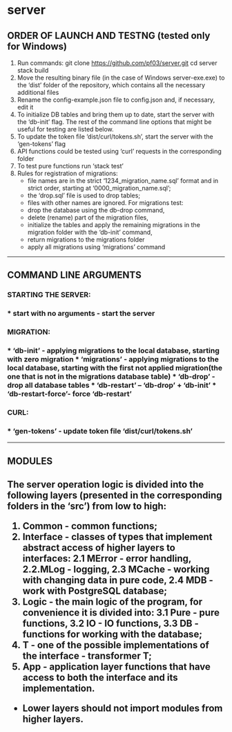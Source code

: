 # server

<h2> ORDER OF LAUNCH AND TESTNG (tested only for Windows) </h2>

1.	Run commands:
    git clone https://github.com/pf03/server.git
    cd server
    stack build
2. Move the resulting binary file (in the case of Windows server-exe.exe) to the ‘dist’ folder of the repository, which contains all the necessary additional files
3. Rename the config-example.json file to config.json and, if necessary, edit it
4. To initialize DB tables and bring them up to date, start the server with the ‘db-init’ flag. The rest of the command line options that might be useful for testing are listed below.
3. To update the token file ‘dist/curl/tokens.sh’, start the server with the ‘gen-tokens’ flag
4. API  functions could be tested using ‘curl’ requests in the corresponding folder
5. To test pure functions run ‘stack test’
6. Rules for registration of migrations:
    * file names are in the strict ‘1234_migration_name.sql’ format and in strict order, starting at ‘0000_migration_name.sql’;
    * the ‘drop.sql’ file is used to drop tables;
    * files with other names are ignored.
For migrations test:
    * drop the database using the db-drop command,
    * delete (rename) part of the migration files,
    * initialize the tables and apply the remaining migrations  in the migration folder with the ‘db-init’ command,
    * return migrations to the migrations folder
    * apply all migrations using ‘migrations’ command
***
<h2>COMMAND LINE ARGUMENTS</h2>

<h3>STARTING THE SERVER:<h3>
    * start with no arguments - start the server

<h3>MIGRATION:<h3>
    * ‘db-init’         - applying migrations to the local database, starting with zero migration
    * ‘migrations’      - applying migrations to the local database, starting with the first not applied migration(the one that is not in the migrations database table)
    * ‘db-drop’         - drop all database tables
    * ‘db-restart’      – ‘db-drop’ + ‘db-init’
    * ‘db-restart-force’- force ‘db-restart’
<h3>CURL:<h3>
    * ‘gen-tokens’      - update token file ‘dist/curl/tokens.sh’

***
<h2>MODULES<h2>

The server operation logic is divided into the following layers (presented in the corresponding folders in the ‘src’) from low to high:
1. Common       - common functions;
2. Interface    - classes of types that implement abstract access of higher layers to interfaces:
    2.1 MError  - error handling,
    2.2.MLog    - logging,
    2.3 MCache  - working with changing data in pure code,
    2.4 MDB     - work with PostgreSQL database;
3. Logic        - the main logic of the program, for convenience it is divided into:
    3.1 Pure    - pure functions,
    3.2 IO      - IO functions,
    3.3 DB      - functions for working with the database;
4. T            - one of the possible implementations of the interface - transformer T;
5. App          - application layer functions that have access to both the interface 
                  and its implementation.

* Lower layers should not import modules from higher layers.

